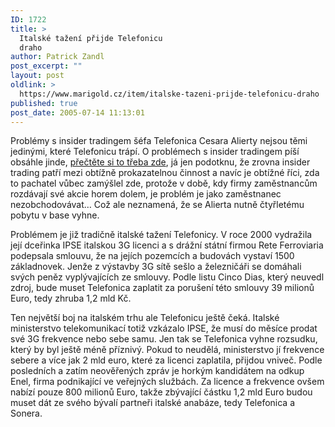 ```yaml
---
ID: 1722
title: >
  Italské tažení přijde Telefonicu
  draho
author: Patrick Zandl
post_excerpt: ""
layout: post
oldlink: >
  https://www.marigold.cz/item/italske-tazeni-prijde-telefonicu-draho
published: true
post_date: 2005-07-14 11:13:01
---
```

<p>Problémy s insider tradingem šéfa Telefonica Cesara Alierty nejsou těmi jedinými, které Telefonicu trápí. O problémech s insider tradingem píší obsáhle jinde, <a href="http://digiweb.ihned.cz/4-10076450-16474200-i00000_d-48">přečtěte si to třeba zde</a>, já jen podotknu, že zrovna insider trading patří mezi obtížně prokazatelnou činnost a navíc je obtížné říci, zda to pachatel vůbec zamýšlel zde, protože v době, kdy firmy zaměstnancům rozdávají své akcie horem dolem, je problém je jako zaměstnanec nezobchodovávat… Což ale neznamená, že se Alierta nutně čtyřletému pobytu v base vyhne.</p>

<p>Problémem je již tradičně italské tažení Telefonicy. V roce 2000 vydražila její dceřinka IPSE italskou 3G licenci a s drážní státní firmou Rete Ferroviaria podepsala smlouvu, že na jejích pozemcích a budovách vystaví 1500 základnovek. Jenže z výstavby 3G sítě sešlo a železničáři se domáhali svých peněz vyplývajících ze smlouvy. Podle listu Cinco Dias, který neuvedl zdroj, bude muset Telefonica zaplatit za porušení této smlouvy 39 milionů Euro, tedy zhruba 1,2 mld Kč. </p>

<p>Ten největší boj na italském trhu ale Telefonicu ještě čeká. Italské ministerstvo telekomunikací totiž vzkázalo IPSE, že musí do měsíce prodat své 3G frekvence nebo sebe samu. Jen tak se Telefonica vyhne rozsudku, který by byl ještě méně příznivý. Pokud to neudělá, ministerstvo jí frekvence sebere a více jak 2 mld euro, které za licenci zaplatila, přijdou vniveč. Podle posledních a zatím neověřených zpráv je horkým kandidátem na odkup Enel, firma podnikající ve veřejných službách. Za licence a frekvence ovšem nabízí pouze 800 milionů Euro, takže zbývající částku 1,2 mld Euro budou muset dát ze svého bývalí partneři italské anabáze, tedy Telefonica a Sonera.
</p>
